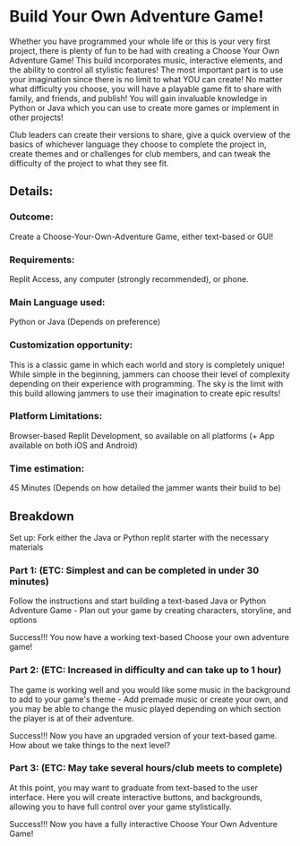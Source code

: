 # Build Your Own Adventure Game!
Whether you have programmed your whole life or this is your very first project, there is plenty of fun to be had with creating a Choose Your Own Adventure Game! 
This build incorporates music, interactive elements, and the ability to control all stylistic features!
The most important part is to use your imagination since there is no limit to what YOU can create! 
No matter what difficulty you choose, you will have a playable game fit to share with family, and friends, and publish! 
You will gain invaluable knowledge in Python or Java which you can use to create more games or implement in other projects!

Club leaders can create their versions to share, give a quick overview of the basics of whichever language they choose to complete the project in, create themes and or challenges for club members, and can tweak the difficulty of the project to what they see fit. 

## Details:
### Outcome: 
Create a Choose-Your-Own-Adventure Game, either text-based or GUI! 

### Requirements: 
Replit Access, any computer (strongly recommended), or phone.

### Main Language used: 
Python or Java (Depends on preference)

### Customization opportunity: 
This is a classic game in which each world and story is completely unique! While simple in the beginning, jammers can choose their level of complexity depending on their experience with programming. The sky is the limit with this build allowing jammers to use their imagination to create epic results!

### Platform Limitations: 
Browser-based Replit Development, so available on all platforms (+ App available on both iOS and Android)

### Time estimation: 
45 Minutes (Depends on how detailed the jammer wants their build to be)

## Breakdown
Set up: Fork either the Java or Python replit starter with the necessary materials
### Part 1: (ETC: Simplest and can be completed in under 30 minutes)
Follow the instructions and start building a text-based Java or Python Adventure Game
          - Plan out your game by creating characters, storyline, and options

Success!!! You now have a working text-based Choose your own adventure game! 

### Part 2: (ETC: Increased in difficulty and can take up to 1 hour)
The game is working well and you would like some music in the background to add to your game's theme
          - Add premade music or create your own, and you may be able to change the music played depending on which section the player is at of their adventure. 

Success!!! Now you have an upgraded version of your text-based game. How about we take things to the next level?

### Part 3: (ETC: May take several hours/club meets to complete)
At this point, you may want to graduate from text-based to the user interface. Here you will create interactive buttons, and backgrounds, allowing you to have full control over your game stylistically. 

Success!!! Now you have a fully interactive Choose Your Own Adventure Game!

